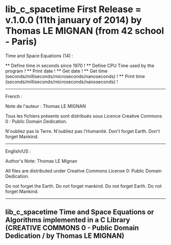 lib_c_spacetime First Release = v.1.0.0 (11th january of 2014) by Thomas LE MIGNAN (from 42 school - Paris)
============================================================

Time and Space Equations (14) : 

**	Define time in seconds since 1970 !
**	Define CPU Time used by the program !
**	Print date !
**	Get date !
**	Get time (seconds/milliseconds/microseconds/nanoseconds) !
**	Print time (seconds/milliseconds/microseconds/nanoseconds) !

---------------------------------------------------------

French :

Note de l'auteur : Thomas LE MIGNAN

Tous les fichiers présents sont distribués sous Licence Creative Commons 0  : Public Domain Dedication.

N'oubliez pas la Terre. N'oubliez pas l'Humanité.
Don't forget Earth. Don't forget Mankind.


---------------------------------------------------------

English/US :

Author's Note: Thomas LE Mignan

All files are distributed under Creative Commons License 0: Public Domain Dedication.

Do not forget the Earth. Do not forget mankind.
Do not forget Earth. Do not forget Mankind.

---------------------------------------------------------
lib_c_spacetime Time and Space Equations or Algorithms implemented in a C Library
(CREATIVE COMMONS 0 - Public Domain Dedication / by Thomas LE MIGNAN) 
---------------------------------------------------------

